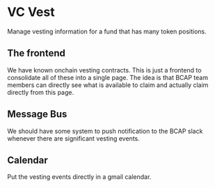# VC Vest

Manage vesting information for a fund that has many token positions.

## The frontend

We have known onchain vesting contracts. This is just a frontend to consolidate all of these into a single page. The idea is that BCAP team members can directly see what is available to claim and actually claim directly from this page.

## Message Bus

We should have some system to push notification to the BCAP slack whenever there are significant vesting events.

## Calendar

Put the vesting events directly in a gmail calendar.
